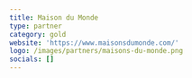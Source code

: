 ```yaml
---
title: Maison du Monde
type: partner
category: gold
website: 'https://www.maisonsdumonde.com/'
logo: /images/partners/maisons-du-monde.png
socials: []
---
```

